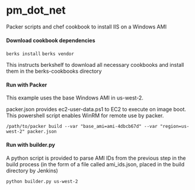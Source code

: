 # pm_dot_net

Packer scripts and chef cookbook to install IIS on a Windows AMI

#### Download cookbook dependencies

`berks install`
`berks vendor`

This instructs berkshelf to download all necessary cookbooks and install them in the berks-cookbooks directory

#### Run with Packer

This example uses the base Windows AMI in us-west-2.

packer.json provides ec2-user-data.ps1 to EC2 to execute on image boot.  This powershell script enables WinRM for remote use by packer.

`/path/to/packer build --var "base_ami=ami-4dbcb67d" --var "region=us-west-2" packer.json`

#### Run with builder.py

A python script is provided to parse AMI IDs from the previous step in the build process (in the form of a file called ami_ids.json, placed in the build directory by Jenkins)

`python builder.py us-west-2`